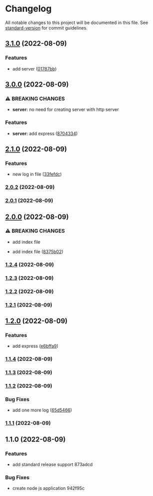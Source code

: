 # Changelog

All notable changes to this project will be documented in this file. See [standard-version](https://github.com/conventional-changelog/standard-version) for commit guidelines.

## [3.1.0](https://github.com/parsaJaafari/auto-changelog/compare/v3.0.0...v3.1.0) (2022-08-09)


### Features

* add server ([01787bb](https://github.com/parsaJaafari/auto-changelog/commit/01787bb6f74e211251bed248dfad0797348a524b))

## [3.0.0](https://github.com/parsaJaafari/auto-changelog/compare/v2.1.0...v3.0.0) (2022-08-09)


### ⚠ BREAKING CHANGES

* **server:** no need for creating server with http server

### Features

* **server:** add express ([8704334](https://github.com/parsaJaafari/auto-changelog/commit/87043348b0d929a4985fb81390950767bd7a3bff))

## [2.1.0](https://github.com/parsaJaafari/auto-changelog/compare/v2.0.2...v2.1.0) (2022-08-09)


### Features

* new log in file ([33fefdc](https://github.com/parsaJaafari/auto-changelog/commit/33fefdc855ef6c3c6e86b11ba70c84b798de6141))

### [2.0.2](https://github.com/parsaJaafari/auto-changelog/compare/v2.0.1...v2.0.2) (2022-08-09)

### [2.0.1](https://github.com/parsaJaafari/auto-changelog/compare/v2.0.0...v2.0.1) (2022-08-09)

## [2.0.0](https://github.com/parsaJaafari/auto-changelog/compare/v1.2.4...v2.0.0) (2022-08-09)


### ⚠ BREAKING CHANGES

* add index file

* add index file ([8375b02](https://github.com/parsaJaafari/auto-changelog/commit/8375b02a54707c560df55e561ce1ccd02ba57f7a))

### [1.2.4](https://github.com/parsaJaafari/auto-changelog/compare/v1.2.3...v1.2.4) (2022-08-09)

### [1.2.3](https://github.com/parsaJaafari/auto-changelog/compare/v1.2.2...v1.2.3) (2022-08-09)

### [1.2.2](https://github.com/parsaJaafari/auto-changelog/compare/v1.2.1...v1.2.2) (2022-08-09)

### [1.2.1](https://github.com/parsaJaafari/auto-changelog/compare/v1.2.0...v1.2.1) (2022-08-09)

## [1.2.0](https://github.com/parsaJaafari/auto-changelog/compare/v1.1.4...v1.2.0) (2022-08-09)


### Features

* add express ([e6bffa9](https://github.com/parsaJaafari/auto-changelog/commit/e6bffa9d0de283f46fef41b80a9b2571fd91dfa3))

### [1.1.4](https://github.com/parsaJaafari/auto-changelog/compare/v1.1.3...v1.1.4) (2022-08-09)

### [1.1.3](https://github.com/parsaJaafari/auto-changelog/compare/v1.1.2...v1.1.3) (2022-08-09)

### [1.1.2](https://github.com/parsaJaafari/auto-changelog/compare/v1.1.1...v1.1.2) (2022-08-09)


### Bug Fixes

* add one more log ([65d5466](https://github.com/parsaJaafari/auto-changelog/commit/65d5466c95d7f22afb020af3ad65536cb8899fcf))

### [1.1.1](https://github.com/parsaJaafari/auto-changelog/compare/v1.1.0...v1.1.1) (2022-08-09)

## 1.1.0 (2022-08-09)


### Features

* add standard release support 873adcd


### Bug Fixes

* create node js application 942f95c
